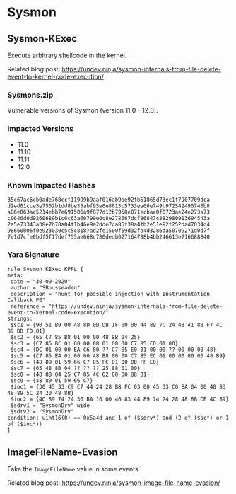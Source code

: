 # Sysmon

## Sysmon-KExec

Execute arbitrary shellcode in the kernel.

Related blog post: https://undev.ninja/sysmon-internals-from-file-delete-event-to-kernel-code-execution/

### Sysmons.zip

Vulnerable versions of Sysmon (version 11.0 - 12.0).

### Impacted Versions

* 11.0
* 11.10
* 11.11
* 12.0

### Known Impacted Hashes

```
35c67ac6cb0ade768ccf11999b9aaf016ab9ae92fb51865d73ec1f7907709dca
d2ed01cce3e7502b1dd8be35abf95e6e8613c5733ee66e749b972542495743b8
a86e063ac5214ebb7e691506a9f877d12b7958e071ecbae0f0723ae24e273a73
c0640d0d9260689b1c6c63a60799e0c8e272067dcf86847c882980913694543a
2a5e73343a38e7b70a04f1b46e9a2dde7ca85f38a4fb2e51e92f252dad7034d4
98660006f0e923030c5c5c8187ad2fe1500f59d32fa4d3286da50709271d0d7f
7e1d7cfe0bdf5f17def755ae668c780dedb027164788b4bb246613e716688840
```

### Yara Signature

```
rule Sysmon_KExec_KPPL {
meta:
 date = "30-09-2020"
 author = "SBousseaden"
 description = "hunt for possible injection with Instrumentation Callback PE"
 reference = "https://undev.ninja/sysmon-internals-from-file-delete-event-to-kernel-code-execution/"
strings:
 $sc1 = {90 51 B9 00 48 8D 0D DB 1F 00 00 44 89 7C 24 48 41 8B F7 4C 89 BD F0 01} 
 $sc2 = {65 C7 85 B8 01 00 00 48 8B 04 25} 
 $sc3 = {C7 85 BC 01 00 00 88 01 00 00 C7 85 C0 01 00}
 $sc4 = {DC 01 00 00 EA C6 80 ?? C7 85 E0 01 00 00 ?? 00 00 00 48}
 $sc5 = {C7 85 E4 01 00 00 48 B8 00 00 C7 85 EC 01 00 00 00 00 48 B9} 
 $sc6 = {48 89 01 59 66 C7 85 FC 01 00 00 FF E0}
 $sc7 = {65 48 8B 04 ?? ?? ?? 25 88 01 00}
 $sc8 = {48 8B 04 25 C7 85 4C 02 00 00 88 01}
 $sc9 = {48 89 01 59 66 C7}
 $ioc1 = {30 45 33 C9 C7 44 24 28 B8 FC 03 00 45 33 C0 BA 04 00 40 83 48 89 5C 24 20 48 8B}
 $ioc2 = {4C 89 74 24 30 BA 10 00 40 83 44 89 74 24 28 48 8B CE 4C 89}
 $sdrv1 = "SysmonDrv" wide
 $sdrv2 = "SysmonDrv"
condition: uint16(0) == 0x5a4d and 1 of ($sdrv*) and (2 of ($sc*) or 1 of ($ioc*))
}
```

## ImageFileName-Evasion

Fake the `ImageFileName` value in some events.

Related blog post: https://undev.ninja/sysmon-image-file-name-evasion/

